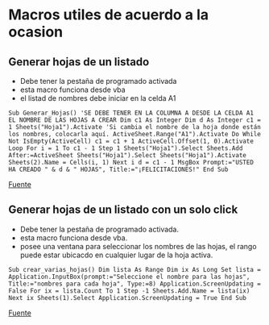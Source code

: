 # Macros utiles de acuerdo a la ocasion

## Generar hojas de un listado

- Debe tener la pestaña de programado activada
- esta macro funciona desde vba
- el listad de nombres debe iniciar en la celda A1

`
    Sub Generar_Hojas()
    'SE DEBE TENER EN LA COLUMNA A DESDE LA CELDA A1 EL NOMBRE DE LAS HOJAS A CREAR
    Dim c1 As Integer
    Dim d As Integer
    c1 = 1
    Sheets("Hoja1").Activate 'Si cambia el nombre de la hoja donde están los nombres, colocarla aquí.
    ActiveSheet.Range("A1").Activate
    Do While Not IsEmpty(ActiveCell)
    c1 = c1 + 1
    ActiveCell.Offset(1, 0).Activate
    Loop
    For i = 1 To c1 - 1 Step 1
        Sheets("Hoja1").Select
        Sheets.Add After:=ActiveSheet
        Sheets("Hoja1").Select
        Sheets("Hoja1").Activate
        Sheets(2).Name = Cells(i, 1)
    Next i
    d = c1 - 1
    MsgBox Prompt:="USTED HA CREADO " & d & " HOJAS", Title:="¡FELICITACIONES!"
    End Sub
`

[Fuente]([https://](https://youtu.be/kuR44uyi_V8?si=bf9VFir7GgZWrMCp))

## Generar hojas de un listado con un solo click

- Debe tener la pestaña de programado activada.
- esta macro funciona desde vba.
- posee una ventana para seleccionar los nombres de las hojas, el rango puede estar ubicacdo en cualquier lugar de la
  hoja activa.

`
    Sub crear_varias_hojas()
    Dim lista As Range
    Dim ix As Long
    Set lista = Application.InputBox(prompt:="Seleccione el nombre para las hojas", Title:="nombres para cada hoja", Type:=8)
    Application.ScreenUpdating = False
    For ix = lista.Count To 1 Step -1
    Sheets.Add.Name = lista(ix)
    Next ix
    Sheets(1).Select
    Application.ScreenUpdating = True
    End Sub
`

[Fuente]([https://](https://www.youtube.com/watch?v=3soatT0SGhI&ab_channel=MiltonJMorales))
